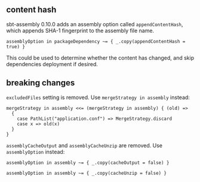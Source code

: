 ## content hash

sbt-assembly 0.10.0 adds an assembly option called `appendContentHash`, which appends SHA-1 fingerprint to the assembly file name.

    assemblyOption in packageDependency ~= { _.copy(appendContentHash = true) }

This could be used to determine whether the content has changed, and skip dependencies deployment if desired.

## breaking changes

`excludedFiles` setting is removed. Use `mergeStrategy in assembly` instead:

    mergeStrategy in assembly <<= (mergeStrategy in assembly) { (old) =>
      {
        case PathList("application.conf") => MergeStrategy.discard
        case x => old(x)
      }
    }

`assemblyCacheOutput` and `assemblyCacheUnzip` are removed. Use `assemblyOption` instead:

    assemblyOption in assembly ~= { _.copy(cacheOutput = false) }

    assemblyOption in assembly ~= { _.copy(cacheUnzip = false) }
